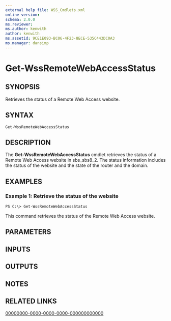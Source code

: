 ```yaml
---
external help file: WSS_Cmdlets.xml
online version: 
schema: 2.0.0
ms.reviewer:
ms.author: kenwith
author: kenwith
ms.assetid: 9CE1E093-BC06-4F23-8ECE-535C443DC0A3
ms.manager: dansimp
---
```


# Get-WssRemoteWebAccessStatus

## SYNOPSIS
Retrieves the status of a Remote Web Access website.

## SYNTAX

```
Get-WssRemoteWebAccessStatus
```

## DESCRIPTION
The **Get-WssRemoteWebAccessStatus** cmdlet retrieves the status of a Remote Web Access website in sbs_sbs8_2.
The status information includes the status of the website and the state of the router and the domain.

## EXAMPLES

### Example 1: Retrieve the status of the website
```
PS C:\> Get-WssRemoteWebAccessStatus
```

This command retrieves the status of the Remote Web Access website.

## PARAMETERS

## INPUTS

## OUTPUTS

## NOTES

## RELATED LINKS

[00000000-0000-0000-0000-000000000000](00000000-0000-0000-0000-000000000000)

